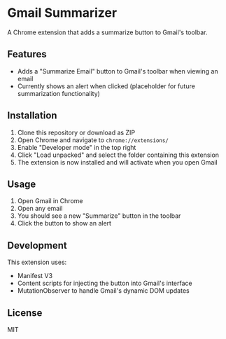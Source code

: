 # Gmail Summarizer

A Chrome extension that adds a summarize button to Gmail's toolbar.

## Features

- Adds a "Summarize Email" button to Gmail's toolbar when viewing an email
- Currently shows an alert when clicked (placeholder for future summarization functionality)

## Installation

1. Clone this repository or download as ZIP
2. Open Chrome and navigate to `chrome://extensions/`
3. Enable "Developer mode" in the top right
4. Click "Load unpacked" and select the folder containing this extension
5. The extension is now installed and will activate when you open Gmail

## Usage

1. Open Gmail in Chrome
2. Open any email
3. You should see a new "Summarize" button in the toolbar
4. Click the button to show an alert

## Development

This extension uses:
- Manifest V3
- Content scripts for injecting the button into Gmail's interface
- MutationObserver to handle Gmail's dynamic DOM updates

## License

MIT 